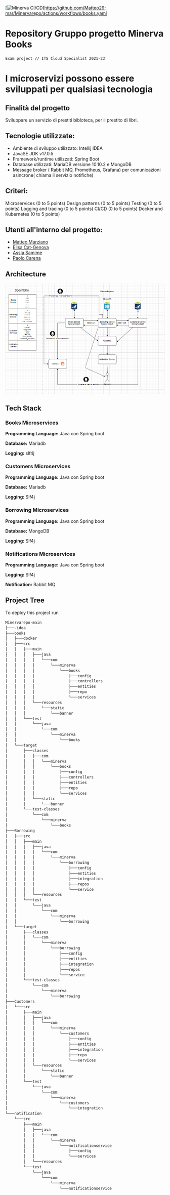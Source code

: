 [![Minerva CI/CD](https://github.com/Matteo29-mar/Minervarepo/actions/workflows/books.yaml/badge.svg)]https://github.com/Matteo29-mar/Minervarepo/actions/workflows/books.yaml

# Repository Gruppo progetto Minerva Books
    Exam project // ITS Cloud Specialist 2021-23

I microservizi possono essere sviluppati per qualsiasi tecnologia 
=======
## Finalità del progetto
Sviluppare un servizio di prestiti bibloteca, per il prestito di libri.

## Tecnologie utilizzate:
- Ambiente di sviluppo utilizzato: Intellij IDEA 
- JavaSE JDK v17.0.5
- Framework/runtime utilizzati: Spring Boot
- Database utilizzati: MariaDB versione  10.10.2 e MongoDB 
- Message broker ( Rabbit MQ, Prometheus, Grafana) per comunicazioni asincrone( chiama il servizio notifiche)


## Criteri:

 Microservices (0 to 5 points)
    Design patterns (0 to 5 points)
    Testing (0 to 5 points)
    Logging and tracing (0 to 5 points)
    CI/CD (0 to 5 points)
    Docker and Kubernetes (0 to 5 points)

## Utenti all'interno del progetto:
- [Matteo Marziano](https://github.com/Matteo29-mar)
- [Elisa Cat-Genova](https://github.com/Cat-Genova)
- [Assia Samime](https://github.com/AssiaSam)
- [Paolo Carena](https://github.com/GeassVi)



## Architecture

![Architecture](https://github.com/Matteo29-mar/Minervarepo/blob/main/design.png?raw=true)

## Tech Stack
### Books Microservices

**Programming Language:** Java con Spring boot

**Database:** Mariadb

**Logging:** slf4j 

### Customers Microservices

**Programming Language:** Java con Spring boot

**Database:** Mariadb

**Logging:** Slf4j

### Borrowing Microservices

**Programming Language:** Java con Spring boot

**Database:** MongoDB

**Logging:** Slf4j
### Notifications Microservices

**Programming Language:** Java con Spring boot

**Logging:** Slf4j

**Notification:** Rabbit MQ
## Project Tree

To deploy this project run

```bash
Minervarepo-main
├───.idea
├───books
│   ├───docker
│   ├───src
│   │   ├───main
│   │   │   ├───java
│   │   │   │   └───com
│   │   │   │       └───minerva
│   │   │   │           └───books
│   │   │   │               ├───config
│   │   │   │               ├───controllers
│   │   │   │               ├───entities
│   │   │   │               ├───repo
│   │   │   │               └───services
│   │   │   └───resources
│   │   │       └───static
│   │   │           └───banner
│   │   └───test
│   │       └───java
│   │           └───com
│   │               └───minerva
│   │                   └───books
│   └───target
│       ├───classes
│       │   ├───com
│       │   │   └───minerva
│       │   │       └───books
│       │   │           ├───config
│       │   │           ├───controllers
│       │   │           ├───entities
│       │   │           ├───repo
│       │   │           └───services
│       │   └───static
│       │       └───banner
│       └───test-classes
│           └───com
│               └───minerva
│                   └───books
├───Borrowing
│   ├───src
│   │   ├───main
│   │   │   ├───java
│   │   │   │   └───com
│   │   │   │       └───minerva
│   │   │   │           └───borrowing
│   │   │   │               ├───config
│   │   │   │               ├───entities
│   │   │   │               ├───integration
│   │   │   │               ├───repos
│   │   │   │               └───service
│   │   │   └───resources
│   │   └───test
│   │       └───java
│   │           └───com
│   │               └───minerva
│   │                   └───borrowing
│   └───target
│       ├───classes
│       │   └───com
│       │       └───minerva
│       │           └───borrowing
│       │               ├───config
│       │               ├───entities
│       │               ├───integration
│       │               ├───repos
│       │               └───service
│       └───test-classes
│           └───com
│               └───minerva
│                   └───borrowing
├───Customers
│   └───src
│       ├───main
│       │   ├───java
│       │   │   └───com
│       │   │       └───minerva
│       │   │           └───customers
│       │   │               ├───config
│       │   │               ├───entities
│       │   │               ├───integration
│       │   │               ├───repo
│       │   │               └───services
│       │   └───resources
│       │       └───static
│       │           └───banner
│       └───test
│           └───java
│               └───com
│                   └───minerva
│                       └───customers
│                           └───integration
└───notification
    └───src
        ├───main
        │   ├───java
        │   │   └───com
        │   │       └───minerva
        │   │           └───notificationservice
        │   │               ├───config
        │   │               └───services
        │   └───resources
        └───test
            └───java
                └───com
                    └───minerva
                        └───notificationservice
```
